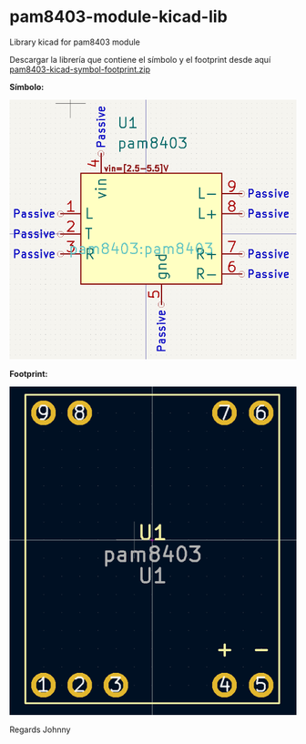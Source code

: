 # pam8403-module-kicad-lib
Library kicad for pam8403 module

Descargar la librería que contiene el símbolo y el footprint desde aquí [pam8403-kicad-symbol-footprint.zip](./pam8403-kicad-symbol-footprint.zip)

**Símbolo:**

![simbolo](img/pam8403-symbol.png)

**Footprint:**

![footprint](img/footprint-pam8403.png)

Regards Johnny


